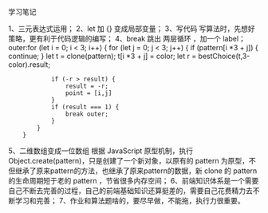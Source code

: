 学习笔记

1、三元表达式运用；
2、let 加 {} 变成局部变量；
3、写代码 写算法时，先想好策略，更有利于代码逻辑的编写；
4、break 跳出 两层循环 ，加一个 label；
        outer:for (let i = 0; i < 3; i++) {
            for (let j = 0; j < 3; j++) {
                if (pattern[i *3  + j]) {
                    continue;
                }
                let t = clone(pattern);
                t[i *3  + j] = color;
                let r = bestChoice(t,3-color).result;

                if (-r > result) {
                    result = -r;
                    point = [i,j]
                }
                if (result === 1) {
                    break outer;
                }
            }
        }
5、二维数组变成一位数组 根据 JavaScript 原型机制，执行Object.create(pattern)，只是创建了一个新对象，以原有的 pattern 为原型，不但继承了原来pattern的方法，也继承了原来pattern的数据，新 clone 的 pattern 的生命周期短于老的 pattern ，节省很多内存空间；
6、前端知识体系是一个需要自己不断去完善的过程，自己的前端基础知识还算挺差的，需要自己花费精力去不断学习和完善；
7、作业和算法题啥的，要尽早做，不能拖，执行力很重要。
